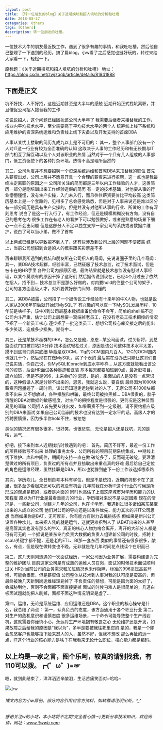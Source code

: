 ```yaml
---
layout: post
title: 【转一位朋友的blog】关于近期换坑和招人填坑的分析和吐槽
date: 2018-08-27
categories: Others
tags: [Others]
description: 转一位朋友的吐槽。
---
```


一位技术大牛的朋友最近换工作，遇到了很多有趣的事情，和我吐吐槽，然后他自己整理了一下遇到的经历，搞了篇blog。小w看了之后感觉也挺好玩的，转过来给大家看一下，轻松一下。


原标题：《关于近期换坑和招人填坑的分析和吐槽》
地址：https://blog.csdn.net/zwjzqqb/article/details/81941888

下面是正文
---
坑不好找，人不好招，这是近期甚至是大半年的感触 
近期开始正式找坑离职，并且催促公司招人接替我的工作

先说说招人，这个问题已经困扰该公司大半年了 
我需要后继者来接替我的工作，按业内平均技术水平，至少需要高于平均技术水平的两个人 
统筹线上线下系统和应用维护的资深系统运维和负责线上线下灾备以及开发支持的首席DBA

人事从某忧上搂取的简历九成九以上是不可用的： 
其一，整个人事部门没有一个人对IT这一行业有较为全面准确的认知 
这取决于人事的工作经历和有无长期与IT部门相互了解互动以及个人对该职业的热情 
当然对于一个只有几人组成的人事部门，低工资驱使下的各种打杂环境，热情不高是理所当然的

其二，公司角度并不想要招聘一个资深系统运维和首席DBA来顶替我的职位 
首先从薪资出发，公司上层并不愿意开具一个合理的薪资来进行招聘，这一点也是我最终决定离职的原因之一 
公司所关注的简历都是三年以内工作经验的人才，这类简历一部分是刚培训出来工作经验造假的简历 
有一定的技术基础，对他要从事的行业懵懵懂懂，没有生产实操，入门未入行，而且往往薪资要价比平均较高 
这类简历基本上是一个套路的，见得多了总会感觉熟悉，但是对于人事来说还是难以区分 
有一部分简历是具有生产实操的，但是并没有对他所从事的行业、所做的工作有深刻思考 
说白了是这一行入行了，有工作经验，但还是模模糊糊没有方向，没有自己的思考在内 
很多工作在有老人的看护下可以勉强做好，或者是熟悉的场景下细心一点不会出问题 
但是这部分人不足以独立支撑一家公司的系统或者数据库维护，说白了可以当小弟，做不了首席

以上两点已经足以导致招不到人了，还有些涉及到公司上层的问题不便披露 
综上，当前公司想招到合适的人的概率跟买彩票差不多

再来聊聊我所遇到的找坑和朋友所在公司招人的奇闻，先说说圈子里的几个奇闻： 
其一，某DBA技术超群，经验丰富，已然征服了技术总监，过了技术面试，但是被卡在的HR手里 
各种公司内部原因吧，最终结果就是技术总监没有怼过人事经理，以某个莫须有的原因干掉了这哥们 
然后据传说到现在，已经4个月过去了依然在招人，招不到… 
技术总监不是那么好做的，对内要hold的住整个公司的架子，公司的各方面高级人才，对外要做好部门间的…你懂的

其二，某DBA披露，公司招了一个据传说工作经验有十来年的牛X人物，也就是说人家从2008年前后就开始玩MySQL了 
有兴趣的可以查一下MySQL发展历程，10年前是啥样子，该牛X到公司最基本数据库备份命令不会写，简单的shell搞不定 
公司内斗严重，估计公司上层想要一窝端掉老员工，在没有老员工技术把控的情况下招了一个新员工核心 
逐步招了一批这类员工，想想公司核心库交接之后的能出多少笑话，造成多少损失，期待中…

其三，还是某技术超群的DBA，怎么又是他，恩恩…某公司面试，过关斩将，到总监面试门口被罚站20分钟 
技术面试轻松过关，原因是该公司整体技术水平太差，摸不到这哥们真实底细 
毕竟是双OCM，11g的OCM国内几百人，12C的OCM国内也就几十个，然后现在在做MySQL，买了个表的 
最后实在没办法只能让这哥们自己说实话，你自己说，你MySQL和oracle到底水平咋样… 
从这方面就能看出该公司的资质，后面HR面试各种墨迹和诓骗 
基本每天都要加班到9点，最近赶项目，周六加班，但是不是996，未来会好的 
恩恩，是的，来面试的人是没有一点常识的，这种假话人家是分辨不出来的，恩恩，我就这么说，要自信 
最终因为1000块薪资问题墨迹了一周时间，该公司知道走运碰到对的人了，无奈公司多1000块都拿不出来 
又不想放过，各种推脱和哄骗，最终公司被拉黑掉… 
DBA很贵的，脑子清醒的DBA对数据的敏感程度，对生产的把控程度是很强的，更何况是这种显而易见的诓骗 
公司招人首先要从钱出发，如果薪资不到一定级别，请不要约相应级别的DBA来面试 
如果自己公司当前的技术也没有达到一定水平的话，高级人才的招聘要慎重，因为多半你hold不住，被忽悠

类似的情况还有很多很多，很好笑，也很悲哀… 
无论是招人还是找坑，凭的是啥，运气…

好吧，接下来到本人近期找坑时候遇到的吧： 
首先，简历不好写，最近一份工作的项目经验写不出来 
处理的事务太多，公司所有的项目前期系统集成、中期线上线下维护、库和中间件，期间的支持一直在做 
破绽多了，反而毫无破绽，要理清楚做过的所有项目，负责过的所有点并且抽取出来重点真的好难 
最后给自己定位的角色是运维经理，虽然挂职是DBA，所以也犹豫到底下一份工作该选择哪条路

其次，学历坎儿，全日制自考本科有学位，但是不是统招，近期的坑都卡在了这里，很多至少看起来还可以的坑没有机会 
几年前我在分析IT这个行业的时候是所形成的观点是错的，或者是片面的 
同时也高估了上海这座城市对学历和能力的认知程度 
原以为IT行业是最看重能力的行业，学历相对来说不是决定因素 
现在的情况是，一些新公司，创建才几年的公司，也在卡学历，我遇到过很多诸如某东某宝出来的人成立的公司 
他们对公司的导向还是以条件优先、能力其次的非IT公司思想 
当然如果你是BAT，无可厚非，你有能力有财力去挑挑拣拣 
但如果是新兴公司设置各种坎儿，本来招人凭的就是运气，这就更难招到人了 
从BAT出来的人甚至是高管其实也没有那么的牛X，真正的核心人物为啥会离开，离开的大部分人都是可有可无的 
一个据说是某东专门负责大数据的负责人组建新公司的时候，招聘上scala关键字都不提，还是老的ETL、BI那一套东西 
类似的事情还有很多很多，酸么，有点，但是现在做转变也不晚，无非就是花几年时间花点钱读个在职而已

第三，这几天刚刚遭遇的一次面试经历，一家公司因为业务扩展，需要构建更为完整的维护团队 
目前这家公司是有成熟的运维人员在岗，面试的时候技术面试顺利过关 
HR对当前公司的业务需求和加班情况也未作隐瞒，标准的996高压高薪环境，可能会很累，但是薪资值 
公司整体从技术到人事对我的认可度是蛮高的，但最终被晚几天新到岗运维经理毙掉了 
不负责任的猜想，可能是因为面的太好了，会威胁到他，否则不会面都不面直接毙掉 
面试的时候刁难人是很简单的，几道白板面试题就能把人刷掉，面都不面这种情况明显是虚了…

第四，运维，无论是系统运维、应用运维还是DBA，这个职业的核心操守是什么，我总结了两点： 
第一，认真负责的态度，该方面通用于各个职业行业 
第二，对生产的危机意识和谨慎态度 
很多运维场景，一个命令可能导致整个生产线宕机，这就需要你谨慎小心，永远对生产环境抱有敬畏之心 
无论维护还是开发，如果故障之后给我的原因是“我以为”，多半是要被我往死里怼的 
是的，我是一个即会忽悠客户也能够拉下脸来怼人的人，虽然不好，但我不想改 
那么再扯的远一点，IT这个行业的核心能力是啥？在我看来无论什么职位，核心能力都是编码。

以上均是一家之言，图个乐呵，较真的请别找我，有110可以拨。┏(゜ω゜)=☞
---


嗯，就到此结束了，洋洋洒洒辛酸泪，生活苦痛笑面对~哈哈~


![小w](https://wx2.sinaimg.cn/mw1024/891ecf4fly1fr361nvrcnj207w07sad7.jpg)

###### 博文内容为小w原创，部分内容引用自官方资料，如转载请注明出处。^_^

###### 感谢关注w的小站，本小站将不定期(完全看心情～)更新分享技术知识，欢迎阅读，网址：www.itwwb.com



